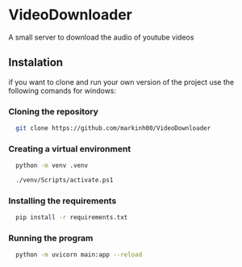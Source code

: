 
# VideoDownloader
A small server to download the audio of youtube videos


## Instalation

if you want to clone and run your own version of the project use the following comands for windows:

### Cloning the repository
```bash
  git clone https://github.com/markinh00/VideoDownloader
```
### Creating a virtual environment
```bash
  python -m venv .venv
```
```bash
  ./venv/Scripts/activate.ps1
```
### Installing the requirements
```bash
  pip install -r requirements.txt
```
### Running the program
```bash
  python -m uvicorn main:app --reload
```